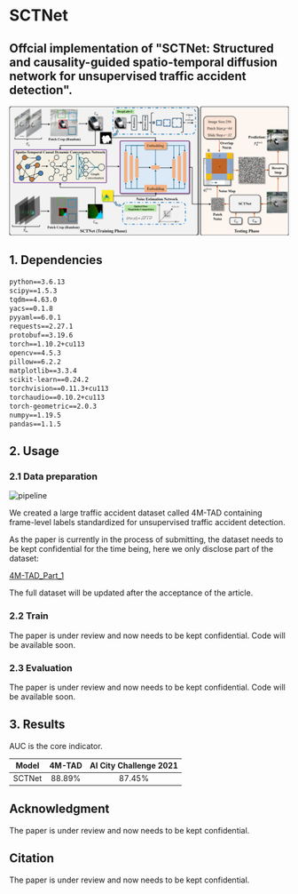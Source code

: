 # SCTNet
## Offcial implementation of "SCTNet: Structured and causality-guided spatio-temporal diffusion network for unsupervised traffic accident detection".

![pipeline](./SCTNet_files/model.png)
## 1. Dependencies
```
python==3.6.13
scipy==1.5.3
tqdm==4.63.0
yacs==0.1.8
pyyaml==6.0.1
requests==2.27.1
protobuf==3.19.6
torch==1.10.2+cu113
opencv==4.5.3
pillow==6.2.2
matplotlib==3.3.4
scikit-learn==0.24.2
torchvision==0.11.3+cu113
torchaudio==0.10.2+cu113
torch-geometric==2.0.3
numpy==1.19.5
pandas==1.1.5

```
## 2. Usage
### 2.1 Data preparation

![pipeline](./SCTNet_files/dataset.png)

We created a large traffic accident dataset called 4M-TAD containing frame-level labels standardized for unsupervised traffic accident detection.

As the paper is currently in the process of submitting, the dataset needs to be kept confidential for the time being, here we only disclose part of the dataset:

[4M-TAD_Part_1](https://drive.google.com/file/d/1WXcdSDeiVRNw4gcVnvqtQmVdFDpCtecN/view?usp=sharing)

The full dataset will be updated after the acceptance of the article.

### 2.2 Train
The paper is under review and now needs to be kept confidential.
Code will be available soon.
### 2.3 Evaluation
The paper is under review and now needs to be kept confidential.
Code will be available soon.

## 3. Results
AUC is the core indicator.

|     Model      | 4M-TAD | AI City Challenge 2021 | 
| :------------: | :-------: | :---------: | 
|    SCTNet    |   88.89%   |    87.45%    | 

## Acknowledgment
The paper is under review and now needs to be kept confidential.

## Citation
The paper is under review and now needs to be kept confidential.
